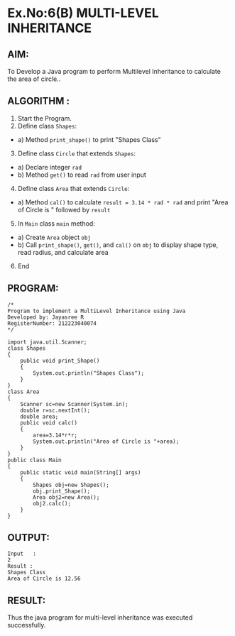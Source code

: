# Ex.No:6(B) MULTI-LEVEL INHERITANCE

## AIM:
To Develop a Java program to perform Multilevel Inheritance to calculate the area of circle..

## ALGORITHM :
1.	Start the Program.
2.	Define class `Shapes`:
-	a) Method `print_shape()` to print "Shapes Class"
3.	Define class `Circle` that extends `Shapes`:
-	a) Declare integer `rad`
-	b) Method `get()` to read `rad` from user input
4.	Define class `Area` that extends `Circle`:
-	a) Method `cal()` to calculate `result = 3.14 * rad * rad` and print "Area of Circle is " followed by `result`
5.	In `Main` class `main` method:
-	a) Create `Area` object `obj`
-	b) Call `print_shape()`, `get()`, and `cal()` on `obj` to display shape type, read radius, and calculate area
6.	End


## PROGRAM:
 ```
/*
Program to implement a MultiLevel Inheritance using Java
Developed by: Jayasree R
RegisterNumber: 212223040074
*/
```
```
import java.util.Scanner;
class Shapes
{
    public void print_Shape()
    {
        System.out.println("Shapes Class");
    }
}
class Area 
{
    Scanner sc=new Scanner(System.in);
    double r=sc.nextInt();
    double area;
    public void calc()
    {
        area=3.14*r*r;
        System.out.println("Area of Circle is "+area);
    }
}
public class Main
{
    public static void main(String[] args)
    {
        Shapes obj=new Shapes();
        obj.print_Shape();
        Area obj2=new Area();
        obj2.calc();
    }
}
```



## OUTPUT:
```
Input	:
2
Result :
Shapes Class
Area of Circle is 12.56
```


## RESULT:
Thus the java program for multi-level inheritance was executed successfully.





